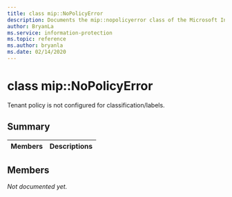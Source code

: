 ```yaml
---
title: class mip::NoPolicyError 
description: Documents the mip::nopolicyerror class of the Microsoft Information Protection (MIP) SDK.
author: BryanLa
ms.service: information-protection
ms.topic: reference
ms.author: bryanla
ms.date: 02/14/2020
---
```


# class mip::NoPolicyError 
Tenant policy is not configured for classification/labels.
  
## Summary
 Members                        | Descriptions                                
--------------------------------|---------------------------------------------
  
## Members
_Not documented yet._
